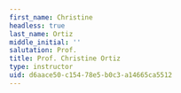 ```yaml
---
first_name: Christine
headless: true
last_name: Ortiz
middle_initial: ''
salutation: Prof.
title: Prof. Christine Ortiz
type: instructor
uid: d6aace50-c154-78e5-b0c3-a14665ca5512
---
```

